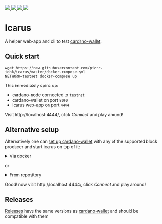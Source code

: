 
<a href="https://github.com/piotr-iohk/icarus/releases">
  <img src="https://img.shields.io/github/release/piotr-iohk/icarus.svg" />
</a>
<a href="https://hub.docker.com/r/piotrstachyra/icarus">
  <img src="https://img.shields.io/docker/pulls/piotrstachyra/icarus.svg" />
</a>
<a href="https://github.com/piotr-iohk/icarus/actions?query=workflow%3ATests">
  <img src="https://github.com/piotr-iohk/icarus/workflows/Tests/badge.svg" />
</a>
<a href="https://github.com/piotr-iohk/icarus/actions?query=workflow%3ADocker">
  <img src="https://github.com/piotr-iohk/icarus/workflows/Docker/badge.svg" />
</a>

# Icarus

A helper web-app and cli to test [cardano-wallet](https://github.com/input-output-hk/cardano-wallet).

## Quick start

```
wget https://raw.githubusercontent.com/piotr-iohk/icarus/master/docker-compose.yml
NETWORK=testnet docker-compose up
```

This immediately spins up:
 - cardano-node connected to `testnet`
 - cardano-wallet on port `8090`
 - icarus web-app on port `4444`

Visit http://localhost:4444/, click _Connect_ and play around!


## Alternative setup
Alternatively one can [set up cardano-wallet](https://github.com/input-output-hk/cardano-wallet/releases) with any of the supported block producer and start icarus on top of it:

<details>
    <summary>Via docker</summary>

```
docker pull piotrstachyra/icarus:latest
docker run --network=host --rm piotrstachyra/icarus:latest
```

</details>

or

<details>
    <summary>From repository</summary>

1. [Have ruby](https://www.ruby-lang.org/en/documentation/installation/).
2.  :point_down:
```
git clone https://github.com/piotr-iohk/icarus.git
cd icarus
bundle install
ruby app.rb
```

</details>

Good! now visit http://localhost:4444/, click _Connect_ and play around!


## Releases

[Releases]([https://github.com/piotr-iohk/icarus/releases](https://github.com/piotr-iohk/icarus/releases)) have the same versions as [cardano-wallet](https://github.com/input-output-hk/cardano-wallet/releases) and should be compatible with them.
